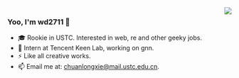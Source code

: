 <img align="right" src="https://github-readme-stats.vercel.app/api?username=WD-2711&show_icons=true&theme=radical"> 

### Yoo, I'm wd2711 👋

- 🎓 Rookie in USTC. Interested in web, re and other geeky jobs.
- 🤔 Intern at Tencent Keen Lab, working on gnn.
- ⚡ Like all creative works.
- 📫 Email me at: [chuanlongxie@mail.ustc.edu.cn](mailto:chuanlongxie@mail.ustc.edu.cn).


<!-- [![WD-2711's GitHub stats](https://github-readme-stats.vercel.app/api?username=WD-2711&show_icons=true&theme=radical)](https://github.com/anuraghazra/github-readme-stats) -->

<!--
**WD-2711/WD-2711** is a ✨ _special_ ✨ repository because its `README.md` (this file) appears on your GitHub profile.

Here are some ideas to get you started:

- 🔭 I’m currently working on ...
- 🌱 I’m currently learning ...
- 👯 I’m looking to collaborate on ...
- 🤔 I’m looking for help with ...
- 💬 Ask me about ...
- 📫 How to reach me: ...
- 😄 Pronouns: ...
- ⚡ Fun fact: ...
-->
